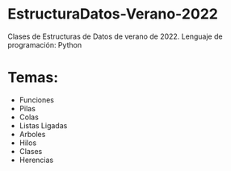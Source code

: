 # EstructuraDatos-Verano-2022
Clases de Estructuras de Datos de verano de 2022.
Lenguaje de programación: Python


# Temas:
* Funciones
* Pilas
* Colas
* Listas Ligadas
* Arboles
* Hilos
* Clases
* Herencias

